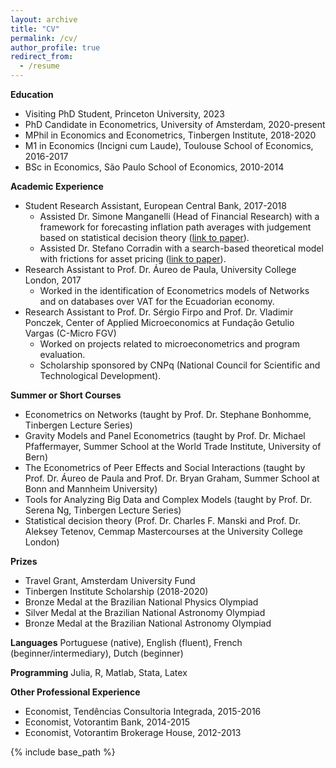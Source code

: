 ```yaml
---
layout: archive
title: "CV"
permalink: /cv/
author_profile: true
redirect_from:
  - /resume
---
```


**Education**
* Visiting PhD Student, Princeton University, 2023
* PhD Candidate in Econometrics, University of Amsterdam, 2020-present
* MPhil in Economics and Econometrics, Tinbergen Institute, 2018-2020
* M1 in Economics (Incigni cum Laude), Toulouse School of Economics, 2016-2017
* BSc in Economics, São Paulo School of Economics, 2010-2014

**Academic Experience**
* Student Research Assistant, European Central Bank, 2017-2018
  * Assisted Dr. Simone Manganelli (Head of Financial Research) with a framework for forecasting inflation path averages with judgement based on statistical decision theory ([link to paper](https://www.ecb.europa.eu/pub/pdf/scpwps/ecb.wp2188.en.pdf)).
  * Assisted Dr. Stefano Corradin with a search-based theoretical model with frictions for asset pricing ([link to paper](https://poseidon01.ssrn.com/delivery.php?ID=066097067102106085089003004110017124061045066084038066109098014011092118104122072093002050032125061099054066106119027114116071053081007021045116082108077084026030035002052114065025114104124073076005086109095093100024123070089119100104106015085007114&EXT=pdf&INDEX=TRUE)).
* Research Assistant to Prof. Dr. Áureo de Paula, University College London, 2017
  * Worked in the identification of Econometrics models of Networks and on databases over VAT for the Ecuadorian economy.
* Research Assistant to Prof. Dr. Sérgio Firpo and Prof. Dr. Vladimir Ponczek, Center of Applied Microeconomics at Fundação Getulio Vargas (C-Micro FGV)
  * Worked on projects related to microeconometrics and program evaluation.
  * Scholarship sponsored by CNPq (National Council for Scientific and Technological Development).

**Summer or Short Courses**
* Econometrics on Networks (taught by Prof. Dr. Stephane Bonhomme, Tinbergen Lecture Series)
* Gravity Models and Panel Econometrics (taught by Prof. Dr. Michael Pfaffermayer, Summer School at the World Trade Institute, University of Bern)  
* The Econometrics of Peer Effects and Social Interactions (taught by Prof. Dr. Áureo de Paula and Prof. Dr. Bryan Graham, Summer School at Bonn and Mannheim University)
* Tools for Analyzing Big Data and Complex Models (taught by Prof. Dr. Serena Ng, Tinbergen Lecture Series)
* Statistical decision theory (Prof. Dr. Charles F. Manski and Prof. Dr. Aleksey Tetenov, Cemmap Mastercourses at the University College London)

**Prizes**
* Travel Grant, Amsterdam University Fund
* Tinbergen Institute Scholarship (2018-2020)
* Bronze Medal at the Brazilian National Physics Olympiad
* Silver Medal at the Brazilian National Astronomy Olympiad
* Bronze Medal at the Brazilian National Astronomy Olympiad

**Languages**
Portuguese (native), English (fluent), French (beginner/intermediary), Dutch (beginner)

**Programming**
Julia, R, Matlab, Stata, Latex

**Other Professional Experience**
* Economist, Tendências Consultoria Integrada, 2015-2016
* Economist, Votorantim Bank, 2014-2015
* Economist, Votorantim Brokerage House, 2012-2013



{% include base_path %}


